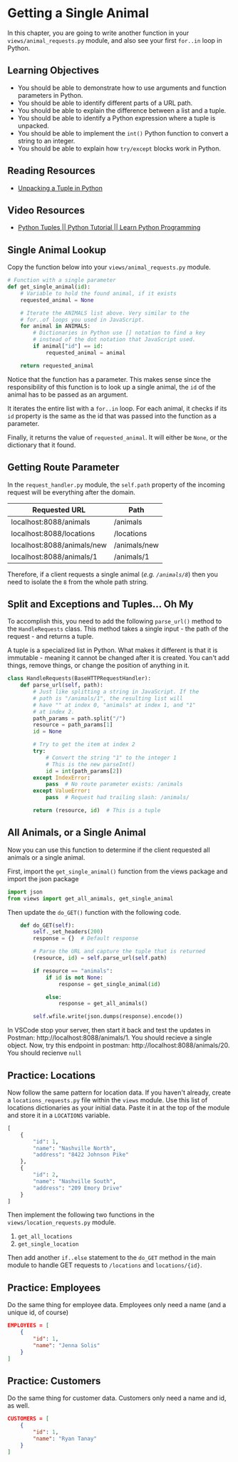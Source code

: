 # Getting a Single Animal

In this chapter, you are going to write another function in your `views/animal_requests.py` module, and also see your first `for..in` loop in Python.

## Learning Objectives

* You should be able to demonstrate how to use arguments and function parameters in Python.
* You should be able to identify different parts of a URL path.
* You should be able to explain the difference between a list and a tuple.
* You should be able to identify a Python expression where a tuple is unpacked.
* You should be able to implement the `int()` Python function to convert a string to an integer.
* You should be able to explain how `try/except` blocks work in Python.

## Reading Resources

* [Unpacking a Tuple in Python](https://www.geeksforgeeks.org/unpacking-a-tuple-in-python/)

## Video Resources

* [Python Tuples || Python Tutorial || Learn Python Programming](https://www.youtube.com/watch?v=NI26dqhs2Rk)

## Single Animal Lookup

Copy the function below into your `views/animal_requests.py` module.

```py
# Function with a single parameter
def get_single_animal(id):
    # Variable to hold the found animal, if it exists
    requested_animal = None

    # Iterate the ANIMALS list above. Very similar to the
    # for..of loops you used in JavaScript.
    for animal in ANIMALS:
        # Dictionaries in Python use [] notation to find a key
        # instead of the dot notation that JavaScript used.
        if animal["id"] == id:
            requested_animal = animal

    return requested_animal
```

Notice that the function has a parameter. This makes sense since the responsibility of this function is to look up a single animal, the `id` of the animal has to be passed as an argument.

It iterates the entire list with a `for..in` loop. For each animal, it checks if its `id` property is the same as the id that was passed into the function as a parameter.

Finally, it returns the value of `requested_animal`. It will either be `None`, or the dictionary that it found.

## Getting Route Parameter

In the `request_handler.py` module, the `self.path` property of the incoming request will be everything after the domain.

| Requested URL | Path |
|--|--|
| localhost:8088/animals | /animals  |
| localhost:8088/locations | /locations  |
| localhost:8088/animals/new | /animals/new  |
| localhost:8088/animals/1 | /animals/1  |

Therefore, if a client requests a single animal (_e.g. `/animals/8`_) then you need to isolate the `8` from the whole path string.

## Split and Exceptions and Tuples... Oh My

To accomplish this, you need to add the following `parse_url()` method to the `HandleRequests` class. This method takes a single input - the path of the request - and returns a tuple.

A tuple is a specialized list in Python. What makes it different is that it is immutable - meaning it cannot be changed after it is created. You can't add things, remove things, or change the position of anything in it.

```py
class HandleRequests(BaseHTTPRequestHandler):
    def parse_url(self, path):
        # Just like splitting a string in JavaScript. If the
        # path is "/animals/1", the resulting list will
        # have "" at index 0, "animals" at index 1, and "1"
        # at index 2.
        path_params = path.split("/")
        resource = path_params[1]
        id = None

        # Try to get the item at index 2
        try:
            # Convert the string "1" to the integer 1
            # This is the new parseInt()
            id = int(path_params[2])
        except IndexError:
            pass  # No route parameter exists: /animals
        except ValueError:
            pass  # Request had trailing slash: /animals/

        return (resource, id)  # This is a tuple
```

## All Animals, or a Single Animal

Now you can use this function to determine if the client requested all animals or a single animal.

First, import the `get_single_animal()` function from the views package and import the json package

```py
import json
from views import get_all_animals, get_single_animal
```

Then update the `do_GET()` function with the following code.

```py
    def do_GET(self):
        self._set_headers(200)
        response = {}  # Default response

        # Parse the URL and capture the tuple that is returned
        (resource, id) = self.parse_url(self.path)

        if resource == "animals":
            if id is not None:
                response = get_single_animal(id)

            else:
                response = get_all_animals()

        self.wfile.write(json.dumps(response).encode())
```
In VSCode stop your server, then start it back and test the updates in Postman: http://localhost:8088/animals/1. You should recieve a single object. Now, try this endpoint in postman: http://localhost:8088/animals/20. You should recienve `null`

## Practice: Locations

Now follow the same pattern for location data. If you haven't already, create a `locations_requests.py` file within the `views` module. Use this list of locations dictionaries as your initial data. Paste it in at the top of the module and store it in a `LOCATIONS` variable.

```py
[
    {
        "id": 1,
        "name": "Nashville North",
        "address": "8422 Johnson Pike"
    },
    {
        "id": 2,
        "name": "Nashville South",
        "address": "209 Emory Drive"
    }
]
```

Then implement the following two functions in the `views/location_requests.py` module.

1. `get_all_locations`
2. `get_single_location`

Then add another `if..else` statement to the `do_GET` method in the main module to handle GET requests to `/locations` and `locations/{id}`.

## Practice: Employees

Do the same thing for employee data. Employees only need a name (and a unique id, of course)

```json
EMPLOYEES = [
    {
        "id": 1,
        "name": "Jenna Solis"
    }
]
```

## Practice: Customers

Do the same thing for customer data. Customers only need a name and id, as well.

```json
CUSTOMERS = [
    {
        "id": 1,
        "name": "Ryan Tanay"
    }
]
```
